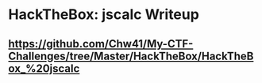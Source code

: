 # HackTheBox: jscalc Writeup
## https://github.com/Chw41/My-CTF-Challenges/tree/Master/HackTheBox/HackTheBox_%20jscalc
